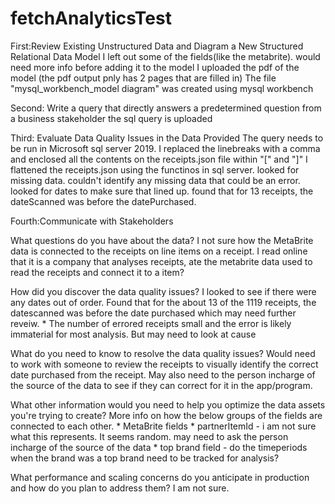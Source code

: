 # fetchAnalyticsTest

First:Review Existing Unstructured Data and Diagram a New Structured Relational Data Model
I left out some of the fields(like the metabrite). would need more info before adding it to the model
I uploaded the pdf of the model (the pdf output pnly has 2 pages that are filled in)
The file "mysql_workbench_model diagram" was created using mysql workbench



Second: Write a query that directly answers a predetermined question from a business stakeholder
the sql query is uploaded



Third: Evaluate Data Quality Issues in the Data Provided
The query needs to be run in Microsoft sql server 2019.
I replaced the linebreaks with a comma and enclosed all the contents on the receipts.json file within "[" and "]" I flattened the receipts.json using the functinos in sql server.
looked for missing data. couldn't identify any missing data that could be an error. 
looked for dates to make sure that lined up. 
  found that for 13 receipts, the dateScanned was before the datePurchased.



Fourth:Communicate with Stakeholders

What questions do you have about the data?
  I not sure how the MetaBrite data is connected to the receipts on line items on a receipt. I read online that it is a company that analyses receipts, ate the metabrite data used to read the receipts and connect it to a item?
  
How did you discover the data quality issues?
  I looked to see if there were any dates out of order. 
  Found that for the about 13 of the 1119 receipts, the datescanned was before the date purchased which may need further reveiw. 
    * The number of errored receipts small and the error is likely immaterial for most analysis. But may need to look at cause
    
What do you need to know to resolve the data quality issues?
  Would need to work with someone to review the receipts to visually identify the correct date purchased from the receipt. May also need to the person incharge of the source of the data to see if they can correct for it in the app/program.

What other information would you need to help you optimize the data assets you're trying to create?
  More info on how the below groups of the fields are connected to each other.
    * MetaBrite fields
    * partnerItemId - i am not sure what this represents. It seems random. may need to ask the person incharge of the source of the data
    * top brand field - do the timeperiods when the brand was a top brand need to be tracked for analysis?

What performance and scaling concerns do you anticipate in production and how do you plan to address them?
  I am not sure.

